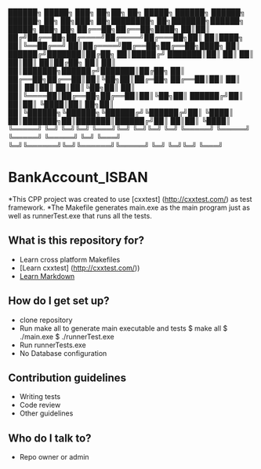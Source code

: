 ██████╗  █████╗ ███╗   ██╗██╗  ██╗ █████╗  ██████╗ ██████╗ ██████╗ ██╗   ██╗███╗   ██╗████████╗     ██╗███████╗██████╗  █████╗ ███╗   ██╗
██╔══██╗██╔══██╗████╗  ██║██║ ██╔╝██╔══██╗██╔════╝██╔════╝██╔═══██╗██║   ██║████╗  ██║╚══██╔══╝     ██║██╔════╝██╔══██╗██╔══██╗████╗  ██║
██████╔╝███████║██╔██╗ ██║█████╔╝ ███████║██║     ██║     ██║   ██║██║   ██║██╔██╗ ██║   ██║        ██║███████╗██████╔╝███████║██╔██╗ ██║
██╔══██╗██╔══██║██║╚██╗██║██╔═██╗ ██╔══██║██║     ██║     ██║   ██║██║   ██║██║╚██╗██║   ██║        ██║╚════██║██╔══██╗██╔══██║██║╚██╗██║
██████╔╝██║  ██║██║ ╚████║██║  ██╗██║  ██║╚██████╗╚██████╗╚██████╔╝╚██████╔╝██║ ╚████║   ██║███████╗██║███████║██████╔╝██║  ██║██║ ╚████║
╚═════╝ ╚═╝  ╚═╝╚═╝  ╚═══╝╚═╝  ╚═╝╚═╝  ╚═╝ ╚═════╝ ╚═════╝ ╚═════╝  ╚═════╝ ╚═╝  ╚═══╝   ╚═╝╚══════╝╚═╝╚══════╝╚═════╝ ╚═╝  ╚═╝╚═╝  ╚═══╝
                                                                                                                                         

# BankAccount_ISBAN
*This CPP project was created to use [cxxtest] (http://cxxtest.com/) as test framework.
*The Makefile generates main.exe as the main program just as well as runnerTest.exe that runs all the tests.


## What is this repository for? ##

* Learn cross platform Makefiles
* [Learn cxxtest] (http://cxxtest.com/))
* [Learn Markdown](https://bitbucket.org/tutorials/markdowndemo)

## How do I get set up? ##

* clone repository
* Run make all to generate main executable and tests
    $ make all
    $ ./main.exe
    $ ./runnerTest.exe
* Run runnerTests.exe
* No Database configuration

## Contribution guidelines ##

* Writing tests
* Code review
* Other guidelines

## Who do I talk to? ##

* Repo owner or admin
